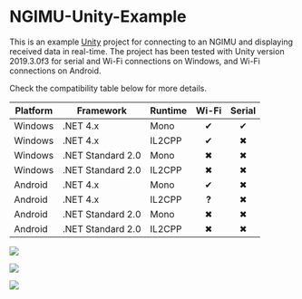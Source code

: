 # NGIMU-Unity-Example

This is an example [Unity](https://unity3d.com/) project for connecting to an NGIMU and displaying received data in real-time. The project has been tested with Unity version 2019.3.0f3 for serial and Wi-Fi connections on Windows, and Wi-Fi connections on Android.

Check the compatibility table below for more details.

| Platform  | Framework | Runtime | Wi-Fi | Serial |
| --- | --- | --- | :---: | :---: |
| Windows | .NET 4.x | Mono | ✔ | ✔ |
| Windows | .NET 4.x | IL2CPP | ✔ | ✖ |
| Windows | .NET Standard 2.0 | Mono | ✖ | ✖ |
| Windows | .NET Standard 2.0 | IL2CPP | ✖ | ✖ |
| Android | .NET 4.x | Mono | ✔ | ✖ |
| Android | .NET 4.x | IL2CPP | **?** | ✖ |
| Android | .NET Standard 2.0 | Mono | ✖ | ✖ |
| Android | .NET Standard 2.0 | IL2CPP | ✖ | ✖ |

![](https://github.com/xioTechnologies/NGIMU-Unity-Example/blob/master/Screenshot%20Connections.png)

![](https://github.com/xioTechnologies/NGIMU-Unity-Example/blob/master/Screenshot%20Running.png)

![](https://github.com/xioTechnologies/NGIMU-Unity-Example/blob/master/Screenshot%20Console.png)
